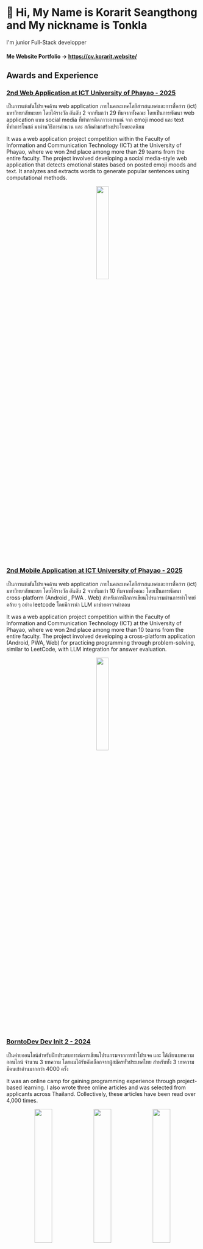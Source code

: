 # 👋 Hi, My Name is Korarit Seangthong and My nickname is Tonkla
I'm junior Full-Stack developper
#### Me Website Portfolio -> https://cv.korarit.website/

## Awards and Experience

### [2nd Web Application at ICT University of Phayao - 2025](https://www.facebook.com/share/1YzXf5UzDX/)
เป็นการแข่งขันโปรเจคด้าน web application ภายในคณะเทคโลยีสารสนเทศและการสื่อสาร (ict) มหาวิทยาลัยพะเยา โดยได้รางวัล อันดับ 2 จากทีมกว่า 29 ทีมจากทั้งคณะ โดยเป็นการพัฒนา web application แบบ social media ที่ทำการติดภาวะอารมณ์ จาก emoji mood และ text ที่ทำการโพสต์ มาผ่านวิธีการคำนวน และ สกัดคำมาสร้างประโยคยอดนิยม

It was a web application project competition within the Faculty of Information and Communication Technology (ICT) at the University of Phayao, where we won 2nd place among more than 29 teams from the entire faculty. The project involved developing a social media-style web application that detects emotional states based on posted emoji moods and text. It analyzes and extracts words to generate popular sentences using computational methods.

<p align="center">
  <img src="https://i.imgur.com/a3NS0Yc.png" width="25%"/>
</p>

### [2nd Mobile Application at ICT University of Phayao - 2025](https://www.facebook.com/share/16G3m2nhKs/)
เป็นการแข่งขันโปรเจคด้าน web application ภายในคณะเทคโลยีสารสนเทศและการสื่อสาร (ict) มหาวิทยาลัยพะเยา โดยได้รางวัล อันดับ 2 จากทีมกว่า 10 ทีมจากทั้งคณะ โดยเป็นการพัฒนา cross-platform (Android , PWA . Web) สำหรับการฝึกการเขียนโปรแกรมผ่านการทำโจทย์คล้าย ๆ อย่าง leetcode โดยมีการนำ LLM มาช่วยตรวจคำตอบ

It was a web application project competition within the Faculty of Information and Communication Technology (ICT) at the University of Phayao, where we won 2nd place among more than 10 teams from the entire faculty. The project involved developing a cross-platform application (Android, PWA, Web) for practicing programming through problem-solving, similar to LeetCode, with LLM integration for answer evaluation.

<p align="center">
  <a href="https://i.imgur.com/Z2SXsbO.png">
  <img src="https://i.imgur.com/Z2SXsbO.png" width="25%"/>
  </a>
</p>

### [BorntoDev Dev Init 2 - 2024](https://www.borntodev.com/author/krtza1/)
เป็นค่ายออนไลน์สำหรับฝึกประสบการณ์การเขียนโปรแกรมจากการทำโปรเจค และ ได้เขียนบทความออนไลน์ จำนวน 3 บทความ โดยผมได้รับคัดเลือกจากผู้สมัครทั่วประเทศไทย สำหรับทั้ง 3 บทความ มีคนเข้าอ่านมากกว่า 4000 ครั้ง

It was an online camp for gaining programming experience through project-based learning. I also wrote three online articles and was selected from applicants across Thailand. Collectively, these articles have been read over 4,000 times.
<p align="center">
  <img src="https://www.borntodev.com/wp-content/uploads/2024/04/sql-injection-blog-600x400.webp" width="30%"/>
  <img src="https://www.borntodev.com/wp-content/uploads/2024/04/vercel-exp-blog-600x400.webp" width="30%"/>
  <img src="https://www.borntodev.com/wp-content/uploads/2024/04/rate-limit-blog-600x400.webp" width="30%"/>
</p>

## Stack
### Programming Language
![My Skills](https://go-skill-icons.vercel.app/api/icons?i=php,py,js,ts,go,java,dart,html,css,lua,r,vb&theme=dark)

### Framework
![My Skills Framework](https://go-skill-icons.vercel.app/api/icons?i=nodejs,bun,expressjs,fiber,fastapi,flask,elysia,laravel,nestjs,vuejs,react,nuxtjs,nextjs,electron,capacitor,flutter,bootstrap,tailwindcss,bulma&theme=dark&perline=11)

### Libary
![My Skills Libary](https://go-skill-icons.vercel.app/api/icons?i=prisma,langchain&theme=dark)

### Database
![My Skills Database](https://go-skill-icons.vercel.app/api/icons?i=mysql,mariadb,postgresql,mongodb,redis,&theme=dark)

### DevOps
![My Skills DevOps](https://go-skill-icons.vercel.app/api/icons?i=git,github,gitlab,docker,render,vercel,aws,firebase&theme=dark)

### OS
![My Skills OS](https://go-skill-icons.vercel.app/api/icons?i=windows,ubuntu&theme=dark)


### Tool
![My Skills Tool](https://go-skill-icons.vercel.app/api/icons?i=vscode,figma,jira,postman,discord,excel,chatgpt,claude,gemini&theme=dark)

### Understand of Microservice with GRPC , OWSAP Top 10 , RESTFul API 
### Now Learning About Full-Stack And NLP 

<br/>

## Me Status
<p align="center">
  <img src="https://github-readme-stats.vercel.app/api/top-langs/?username=korarit&theme=gradient&layout=compact&lang=8" width="35%"/>
  <img src="https://github-readme-stats.vercel.app/api?username=korarit&theme=algolia&show_icons=true" width="46%"/> 
</p>

## Wakatime since 22 oct 2022 (time on visual Studio Code) [![wakatime](https://wakatime.com/badge/user/506ed78e-7b93-4e6a-a554-bdf9ef319e25.svg)](https://wakatime.com/@506ed78e-7b93-4e6a-a554-bdf9ef319e25)
<p align="center">
  <img src="https://github-readme-stats.vercel.app/api/wakatime?username=thestepklaK&langs_count=8&layout=compact" width="80%"/>
</p>
